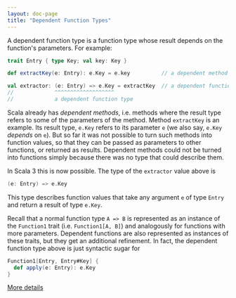 ```yaml
---
layout: doc-page
title: "Dependent Function Types"
---
```


A dependent function type is a function type whose result depends
on the function's parameters. For example:
```scala
trait Entry { type Key; val key: Key }

def extractKey(e: Entry): e.Key = e.key          // a dependent method

val extractor: (e: Entry) => e.Key = extractKey  // a dependent function value
//             ^^^^^^^^^^^^^^^^^^^
//             a dependent function type
```
Scala already has _dependent methods_, i.e. methods where the result
type refers to some of the parameters of the method. Method
`extractKey` is an example. Its result type, `e.Key` refers to its
parameter `e` (we also say, `e.Key` _depends_ on `e`). But so far it
was not possible to turn such methods into function values, so that
they can be passed as parameters to other functions, or returned as
results. Dependent methods could not be turned into functions simply
because there was no type that could describe them.

In Scala 3 this is now possible. The type of the `extractor` value above is

```scala
(e: Entry) => e.Key
```

This type describes function values that take any argument `e` of type
`Entry` and return a result of type `e.Key`.

Recall that a normal function type `A => B` is represented as an
instance of the `Function1` trait (i.e. `Function1[A, B]`) and
analogously for functions with more parameters. Dependent functions
are also represented as instances of these traits, but they get an additional
refinement. In fact, the dependent function type above is just syntactic sugar for
```scala
Function1[Entry, Entry#Key] {
  def apply(e: Entry): e.Key
}
```
[More details](./dependent-function-types-spec.md)
